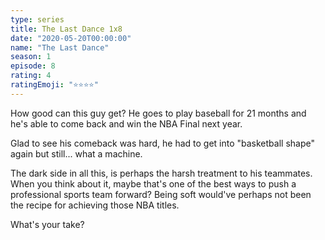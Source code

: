 ```yaml
---
type: series
title: The Last Dance 1x8
date: "2020-05-20T00:00:00"
name: "The Last Dance"
season: 1
episode: 8
rating: 4
ratingEmoji: "⭐️⭐️⭐️⭐️"
---
```


How good can this guy get? He goes to play baseball for 21 months and he's able to come back and win the NBA Final next year.

Glad to see his comeback was hard, he had to get into "basketball shape" again but still... what a machine.

The dark side in all this, is perhaps the harsh treatment to his teammates. When you think about it, maybe that's one of the best ways to push a professional sports team forward? Being soft would've perhaps not been the recipe for achieving those NBA titles.

What's your take?
